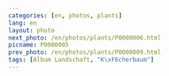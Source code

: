 ```yaml
---
categories: [en, photos, plants]
lang: en
layout: photo
next_photo: /en/photos/plants/P0000006.html
picname: P0000005
prev_photo: /en/photos/plants/P0000009.html
tags: [Album Landschaft, "K\xF6cherbaum"]
---
```

